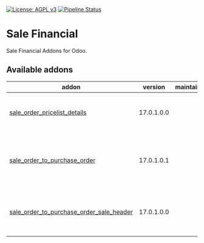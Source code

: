 [![License: AGPL v3](https://img.shields.io/badge/License-AGPL%20v3-blue.svg)](https://www.gnu.org/licenses/agpl-3.0)
[![Pipeline Status](https://gitlab.com/tawasta/odoo/sale-financial/badges/17.0-dev/pipeline.svg)](https://gitlab.com/tawasta/odoo/sale-financial/-/pipelines/)

Sale Financial
==============
Sale Financial Addons for Odoo.

[//]: # (addons)

Available addons
----------------
addon | version | maintainers | summary
--- | --- | --- | ---
[sale_order_pricelist_details](sale_order_pricelist_details/) | 17.0.1.0.0 |  | Show pricelist details button in pricelist
[sale_order_to_purchase_order](sale_order_to_purchase_order/) | 17.0.1.0.1 |  | Button for creating a PO from SO, containing the same lines
[sale_order_to_purchase_order_sale_header](sale_order_to_purchase_order_sale_header/) | 17.0.1.0.0 |  | Transfer sale order header for the purchase orders

[//]: # (end addons)
